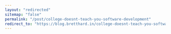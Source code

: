 ```yaml
---
layout: "redirected"
sitemap: "false"
permalink: "/post/college-doesnt-teach-you-software-development"
redirect_to: "https://blog.bretthard.in/college-doesnt-teach-you-software-development-c5ef8d4b1b80"
---
```

